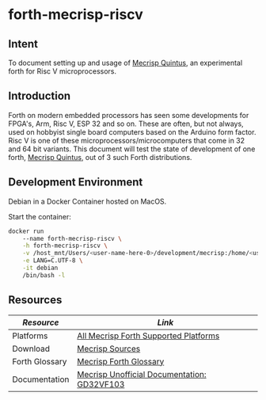 # forth-mecrisp-riscv

## Intent

To document setting up and usage of [Mecrisp Quintus](https://mecrisp-stellaris-folkdoc.sourceforge.io/gd32vf103.html), an experimental forth for Risc V microprocessors.

## Introduction

Forth on modern embedded processors has seen some developments for FPGA's, Arm, Risc V, ESP 32 and so on.
These are often, but not always, used on hobbyist single board computers based on the Arduino form factor.
Risc V is one of these microprocessors/microcomputers that come in 32 and 64 bit variants. 
This document will test the state of development of one forth, [Mecrisp Quintus](https://mecrisp-stellaris-folkdoc.sourceforge.io/gd32vf103.html), out of 3 such Forth distributions.

## Development Environment

Debian in a Docker Container hosted on MacOS.

Start the container:

```bash
docker run 
    --name forth-mecrisp-riscv \
    -h forth-mecrisp-riscv \
    -v /host_mnt/Users/<user-name-here-0>/development/mecrisp:/home/<user-name-here-1>/src \
    -e LANG=C.UTF-8 \
    -it debian  
    /bin/bash -l
```


## Resources

| *Resource* | *Link* |
| ---------- | ----- |
| Platforms | [All Mecrisp Forth Supported Platforms](http://mecrisp.sourceforge.net) |
| Download |  [Mecrisp Sources](https://sourceforge.net/projects/mecrisp/) |
| Forth Glossary |  [Mecrisp Forth Glossary](https://mecrisp-stellaris-folkdoc.sourceforge.io/gd32vf103.html) |
| Documentation |  [Mecrisp Unofficial Documentation: GD32VF103](https://mecrisp-stellaris-folkdoc.sourceforge.io/gd32vf103.html) |
